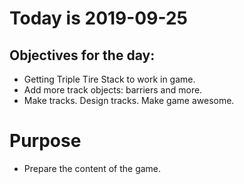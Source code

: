 # Today is 2019-09-25

## Objectives for the day:

- Getting Triple Tire Stack to work in game.
- Add more track objects: barriers and more.
- Make tracks. Design tracks. Make game awesome.

# Purpose

- Prepare the content of the game.
